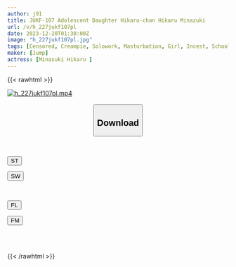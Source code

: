 ```yaml
---
author: j91
title: JUKF-107 Adolescent Daughter Hikaru-chan Hikaru Minazuki
url: /v/h_227jukf107pl
date: 2023-12-20T01:30:00Z
image: "h_227jukf107pl.jpg"
tags: [Censored, Creampie, Solowork, Masturbation, Girl, Incest, School Uniform	]
maker: [Jump]
actress: [Minasuki Hikaru ]
---
```



{{< rawhtml >}}

<div class="video" data-videoid="6qDkybOjp9c93Q3">
    <a href="javascript:;">
        <img src="/v/h_227jukf107pl/h_227jukf107pl.jpg" width="WIDTH" height="HEIGHT" alt="h_227jukf107pl.mp4" loading="lazy">
    </a>
</div>

<script type="text/javascript" src="https://j91.asia/asset/on-demand-st.js"></script>

<br>
  <link rel="stylesheet" href="https://j91.asia/asset/bs5.css">
  
  <center>
  <button class="btn btn-primary" type="button" data-bs-toggle="collapse" data-bs-target=".multi-collapse" aria-expanded="false" aria-controls="multiCollapseExample1 multiCollapseExample2"><h2>Download</h2></button></center>
</p>
<div class="row">
  <div class="col">
    <div class="collapse multi-collapse" id="multiCollapseExample1">
      <div class="card card-body">
	      	      <br>
<div class="buttons">  
<p><a href="https://streamtape.to/v/6qDkybOjp9c93Q3" target="_blank"><button class="btn-hover color-3"><i class="fa fa-download"></i> ST</button></a></p>
<p><a href="https://flaswish.com/r6afjcrymfr2" target="_blank"><button class="btn-hover color-2"><i class="fa fa-download"></i> SW</button></a></p></div>
    </div>
  </div>
</div>
  <div class="col">
    <div class="collapse multi-collapse" id="multiCollapseExample2">
      <div class="card card-body">
	      <br>
<div class="buttons">
<p><a href="https://filelions.site/f/m4vgno1wv35k" target="_blank"><button class="btn-hover color-9"><i class="fa fa-download"></i> FL</button></a></p>
<p><a href="https://filemoon.sx/d/h8bxx6gt2wy4" target="_blank"><button class="btn-hover color-8"><i class="fa fa-download"></i> FM</button></a></p></div>
<br><br>
      </div>
    </div>
  </div>
</div>

{{< /rawhtml >}}